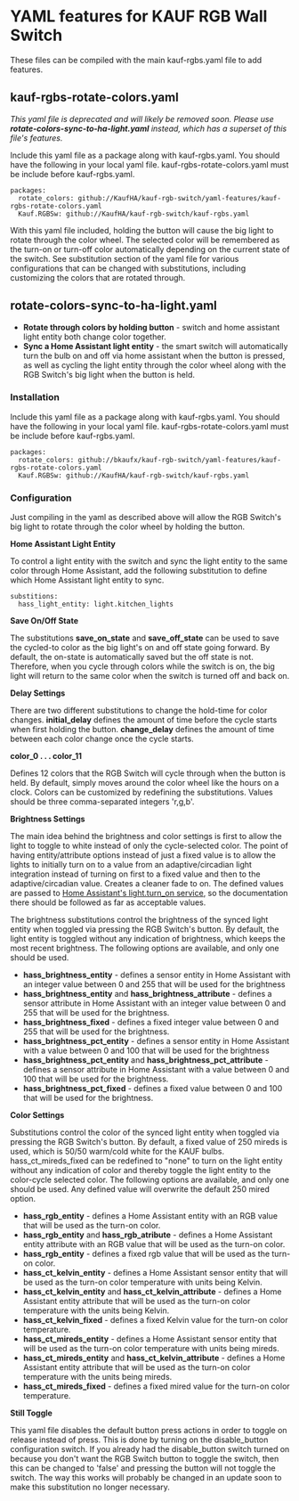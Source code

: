 # YAML features for KAUF RGB Wall Switch

These files can be compiled with the main kauf-rgbs.yaml file to add features.


## kauf-rgbs-rotate-colors.yaml

*This yaml file is deprecated and will likely be removed soon.  Please use **rotate-colors-sync-to-ha-light.yaml** instead, which has a superset of this file's features.*

Include this yaml file as a package along with kauf-rgbs.yaml.  You should have the following in your local yaml file.  kauf-rgbs-rotate-colors.yaml must be include before kauf-rgbs.yaml.
```
packages:
  rotate_colors: github://KaufHA/kauf-rgb-switch/yaml-features/kauf-rgbs-rotate-colors.yaml
  Kauf.RGBSw: github://KaufHA/kauf-rgb-switch/kauf-rgbs.yaml
```

With this yaml file included, holding the button will cause the big light to rotate through the color wheel.  The selected color will be remembered as the turn-on or turn-off color automatically depending on the current state of the switch.  See substitution section of the yaml file for various configurations that can be changed with substitutions, including customizing the colors that are rotated through.

## rotate-colors-sync-to-ha-light.yaml

- **Rotate through colors by holding button** - switch and home assistant light entity both change color together.
- **Sync a Home Assistant light entity** - the smart switch will automatically turn the bulb on and off via home assistant when the button is pressed, as well as cycling the light entity through the color wheel along with the RGB Switch's big light when the button is held.

### Installation
Include this yaml file as a package along with kauf-rgbs.yaml.  You should have the following in your local yaml file.  kauf-rgbs-rotate-colors.yaml must be include before kauf-rgbs.yaml.
```
packages:
  rotate_colors: github://bkaufx/kauf-rgb-switch/yaml-features/kauf-rgbs-rotate-colors.yaml
  Kauf.RGBSw: github://KaufHA/kauf-rgb-switch/kauf-rgbs.yaml
```

### Configuration

Just compiling in the yaml as described above will allow the RGB Switch's big light to rotate through the color wheel by holding the button.

**Home Assistant Light Entity**

To control a light entity with the switch and sync the light entity to the same color through Home Assistant, add the following substitution to define which Home Assistant light entity to sync.

```
substitions:
  hass_light_entity: light.kitchen_lights
```

**Save On/Off State**

The substitutions **save_on_state** and **save_off_state** can be used to save the cycled-to color as the big light's on and off state going forward.  By default, the on-state is automatically saved but the off state is not.  Therefore, when you cycle through colors while the switch is on, the big light will return to the same color when the switch is turned off and back on.

**Delay Settings**

There are two different substitutions to change the hold-time for color changes.  **initial_delay** defines the amount of time before the cycle starts when first holding the button.  **change_delay** defines the amount of time between each color change once the cycle starts.

**color_0 . . . color_11**

Defines 12 colors that the RGB Switch will cycle through when the button is held.  By default, simply moves around the color wheel like the hours on a clock.  Colors can be customized by redefining the substitutions.  Values should be three comma-separated integers 'r,g,b'.

**Brightness Settings**

The main idea behind the brightness and color settings is first to allow the light to toggle to white instead of only the cycle-selected color.  The point of having entity/attribute options instead of just a fixed value is to allow the lights to initially turn on to a value from an adaptive/circadian light integration instead of turning on first to a fixed value and then to the adaptive/circadian value.  Creates a cleaner fade to on.  The defined values are passed to [Home Assistant's light.turn_on service](https://www.home-assistant.io/integrations/light/#service-lightturn_on), so the documentation there should be followed as far as acceptable values.

The brightness substitutions control the brightness of the synced light entity when toggled via pressing the RGB Switch's button.  By default, the light entity is toggled without any indication of brightness, which keeps the most recent brightness.  The following options are available, and only one should be used.

- **hass_brightness_entity** - defines a sensor entity in Home Assistant with an integer value between 0 and 255 that will be used for the brightness
- **hass_brightness_entity** and **hass_brightness_attribute** - defines a sensor attribute in Home Assistant with an integer value between 0 and 255 that will be used for the brightness.
- **hass_brightness_fixed** - defines a fixed integer value between 0 and 255 that will be used for the brightness.
- **hass_brightness_pct_entity** - defines a sensor entity in Home Assistant with a value between 0 and 100 that will be used for the brightness
- **hass_brightness_pct_entity** and **hass_brightness_pct_attribute** - defines a sensor attribute in Home Assistant with a value between 0 and 100 that will be used for the brightness.
- **hass_brightness_pct_fixed** - defines a fixed value between 0 and 100 that will be used for the brightness.

**Color Settings**

Substitutions control the color of the synced light entity when toggled via pressing the RGB Switch's button.  By default, a fixed value of 250 mireds is used, which is 50/50 warm/cold white for the KAUF bulbs.  hass_ct_mireds_fixed can be redefined to "none" to turn on the light entity without any indication of color and thereby toggle the light entity to the color-cycle selected color.  The following options are available, and only one should be used.  Any defined value will overwrite the default 250 mired option.

- **hass_rgb_entity** - defines a Home Assistant entity with an RGB value that will be used as the turn-on color.
- **hass_rgb_entity** and **hass_rgb_atribute** - defines a Home Assistant entity attribute with an RGB value that will be used as the turn-on color.
- **hass_rgb_entity** - defines a fixed rgb value that will be used as the turn-on color.
- **hass_ct_kelvin_entity** - defines a Home Assistant sensor entity that will be used as the turn-on color temperature with units being Kelvin.
- **hass_ct_kelvin_entity** and **hass_ct_kelvin_attribute** - defines a Home Assistant entity attribute that will be used as the turn-on color temperature with the units being Kelvin.
- **hass_ct_kelvin_fixed** - defines a fixed Kelvin value for the turn-on color temperature.
- **hass_ct_mireds_entity** - defines a Home Assistant sensor entity that will be used as the turn-on color temperature with units being mireds.
- **hass_ct_mireds_entity** and **hass_ct_kelvin_attribute** - defines a Home Assistant entity attribute that will be used as the turn-on color temperature with the units being mireds.
- **hass_ct_mireds_fixed** - defines a fixed mired value for the turn-on color temperature.

**Still Toggle**

This yaml file disables the default button press actions in order to toggle on release instead of press.  This is done by turning on the disable_button configuration switch.  If you already had the disable_button switch turned on because you don't want the RGB Switch button to toggle the switch, then this can be changed to 'false' and pressing the button will not toggle the switch.  The way this works will probably be changed in an update soon to make this substitution no longer necessary.

